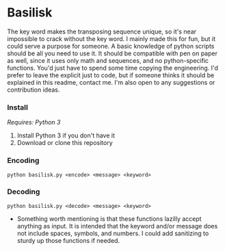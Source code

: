 # Basilisk

The key word makes the transposing sequence unique, so it's near impossible to crack without the key word. I mainly made this for fun, but it could serve a purpose for someone. A basic knowledge of python scripts should be all you need to use it. It should be compatible with pen on paper as well, since it uses only math and sequences, and no python-specific functions. You'd just have to spend some time copying the engineering. I'd prefer to leave the explicit just to code, but if someone thinks it should be explained in this readme, contact me. I'm also open to any suggestions or contribution ideas.

### Install

*Requires: Python 3*  
1. Install Python 3 if you don't have it  
2. Download or clone this repository  


### Encoding
`python basilisk.py <encode> <message> <keyword>`  

### Decoding
`python basilisk.py <decode> <message> <keyword>`  

- Something worth mentioning is that these functions lazilly accept anything as input. It is intended that the keyword and/or message does not include spaces, symbols, and numbers. I could add sanitizing to sturdy up those functions if needed.
